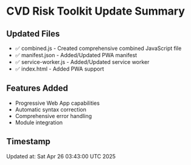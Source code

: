 # CVD Risk Toolkit Update Summary

## Updated Files

- ✅ combined.js - Created comprehensive combined JavaScript file
- ✅ manifest.json - Added/Updated PWA manifest
- ✅ service-worker.js - Added/Updated service worker
- ✅ index.html - Added PWA support

## Features Added

- Progressive Web App capabilities
- Automatic syntax correction
- Comprehensive error handling
- Module integration

## Timestamp
Updated at: Sat Apr 26 03:43:00 UTC 2025
